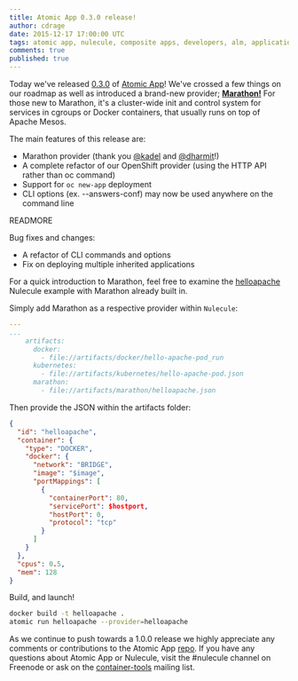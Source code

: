 ```yaml
---
title: Atomic App 0.3.0 release!
author: cdrage
date: 2015-12-17 17:00:00 UTC
tags: atomic app, nulecule, composite apps, developers, alm, application lifecycle
comments: true
published: true
---
```


Today we've released [0.3.0](https://github.com/projectatomic/atomicapp/releases) of [Atomic App](http://www.projectatomic.io/docs/atomicapp/)! We've crossed a few things on our roadmap as well as introduced a brand-new provider; [__Marathon!__](https://mesosphere.github.io/marathon/) For those new to Marathon, it's a cluster-wide init and control system for services in cgroups or Docker containers, that usually runs on top of Apache Mesos.

The main features of this release are:

  * Marathon provider (thank you [@kadel](https://github.com/kadel) and [@dharmit](https://github.com/dharmit)!)
  * A complete refactor of our OpenShift provider (using the HTTP API rather than oc command)
  * Support for `oc new-app` deployment
  * CLI options (ex. --answers-conf) may now be used anywhere on the command line

READMORE

Bug fixes and changes:

  * A refactor of CLI commands and options
  * Fix on deploying multiple inherited applications

For a quick introduction to Marathon, feel free to examine the [helloapache](https://github.com/projectatomic/nulecule-library/tree/master/helloapache) Nulecule example with Marathon already built in.

Simply add Marathon as a respective provider within `Nulecule`:

```yaml
---
...
    artifacts:
      docker:
        - file://artifacts/docker/hello-apache-pod_run
      kubernetes:
        - file://artifacts/kubernetes/hello-apache-pod.json
      marathon:
        - file://artifacts/marathon/helloapache.json
```

Then provide the JSON within the artifacts folder:

```json
{
  "id": "helloapache",
  "container": {
    "type": "DOCKER",
    "docker": {
      "network": "BRIDGE",
      "image": "$image",
      "portMappings": [
        {
          "containerPort": 80,
          "servicePort": $hostport,
          "hostPort": 0,
          "protocol": "tcp"
        }
      ]
    }
  },
  "cpus": 0.5,
  "mem": 128
}

```

Build, and launch!

```bash
docker build -t helloapache .
atomic run helloapache --provider=helloapache
```

As we continue to push towards a 1.0.0 release we highly appreciate any comments or contributions to the Atomic App [repo](https://github.com/projectatomic/atomicapp). If you have any questions about Atomic App or Nulecule, visit the #nulecule channel on Freenode or ask on the [container-tools](https://www.redhat.com/mailman/listinfo/container-tools) mailing list.
